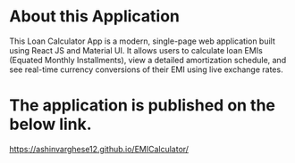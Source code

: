 # About this Application

This Loan Calculator App is a modern, single-page web application built using React JS and Material UI.
It allows users to calculate loan EMIs (Equated Monthly Installments), view a detailed amortization schedule,
and see real-time currency conversions of their EMI using live exchange rates.


# The application is published on the below link.
https://ashinvarghese12.github.io/EMICalculator/
